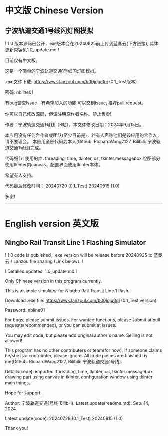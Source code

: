 # 中文版 Chinese Version
宁波轨道交通1号线闪灯图模拟
-

! 1.0 版本源码已公开，exe版本会在20240925前上传到蓝奏云(下方链接), 具体更新内容见1.0_update.md !

目前仅有中文版。

这是一个简单的宁波轨道交通1号线闪灯图模拟。

.exe文件下载: 
    https://wwk.lanzoul.com/b00jdju0qj (0.1_Test版本)

密码: nbline01

有bug请交issue，有希望加入的功能 可以交到issue, 推荐pull request。

你可以自己修改源码，但请注明原作者名称。禁止售卖!

作者：宁波轨道交通1号线（B站），本文件修改日期：2024年9月15日。

本应用没有任何合作者或团队(至少目前是)，若有人声称他们是该应用的合作人，请不要理会。
本应用全部代码为本人(Github: RichardWang2127, Bilibili: 宁波轨道交通1号线)完成。

代码细节: 
	使用的库: threading, time, tkinter, os, tkinter.messagebox
 	绘图部分使用tkinter内canvas，配置界面使用tkinter本体。

希望有人支持。

代码最后修改时间：
20240729 (0.1_Test)
20240915 (1.0)

多谢!

-----------------
# English version 英文版
Ningbo Rail Transit Line 1 Flashing Simulator
-

! 1.0 code is published，exe version will be release before 20240925 to 蓝奏云 / Lanzou file sharing (Link below). !

! Detailed updates: 1.0_update.md !

Only Chinese version in this program currently.

This is a simple simulator for Ningbo Rail Transit Line 1 flash.

Download .exe file:
    https://wwk.lanzoul.com/b00jdju0qj (0.1_Test version)

Password: nbline01

For bugs, please submit issues.
For wanted functions, please submit at pull requests(recommended), or you can submit at issues.

You may edit code, but please add original author's name. Selling is not allowed!

This program has no other contributers or team(for now). If someone claims he/she is a contributer, please ignore.
All code pieces are finished by me(Github: RichardWang2127, Bilibili: 宁波轨道交通1号线).

Details(code):
	imported: threading, time, tkinter, os, tkinter.messagebox
 	drawing part using canvas in tkinter, configuration window using tkinter main things。

Hope for support.

Author: 宁波轨道交通1号线(Bilibili). Latest update(readme.md): Sep. 14, 2024.

Latest update(code):
20240729 (0.1_Test)
20240915 (1.0)

Thank you!
